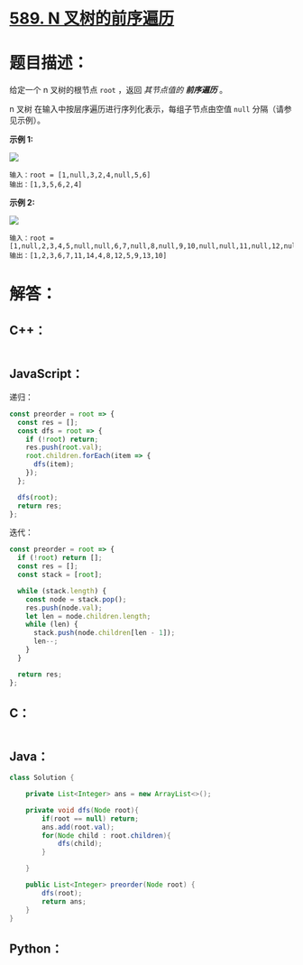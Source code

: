 # [589. N 叉树的前序遍历](https://leetcode-cn.com/problems/n-ary-tree-preorder-traversal/)

# 题目描述：

给定一个 n 叉树的根节点  `root` ，返回 *其节点值的 **前序遍历*** 。

n 叉树 在输入中按层序遍历进行序列化表示，每组子节点由空值 `null` 分隔（请参见示例）。



**示例 1:**

![](https://assets.leetcode.com/uploads/2018/10/12/narytreeexample.png)

```
输入：root = [1,null,3,2,4,null,5,6]
输出：[1,3,5,6,2,4]
```

**示例 2:**

![](https://assets.leetcode.com/uploads/2019/11/08/sample_4_964.png)

```
输入：root = [1,null,2,3,4,5,null,null,6,7,null,8,null,9,10,null,null,11,null,12,null,13,null,null,14]
输出：[1,2,3,6,7,11,14,4,8,12,5,9,13,10]
```




# 解答：

## C++：

```cpp

```

## JavaScript：

递归：

```JavaScript
const preorder = root => {
  const res = [];
  const dfs = root => {
    if (!root) return;
    res.push(root.val);
    root.children.forEach(item => {
      dfs(item);
    });
  };

  dfs(root);
  return res;
};
```

迭代：

```javascript
const preorder = root => {
  if (!root) return [];
  const res = [];
  const stack = [root];

  while (stack.length) {
    const node = stack.pop();
    res.push(node.val);
    let len = node.children.length;
    while (len) {
      stack.push(node.children[len - 1]);
      len--;
    }
  }

  return res;
};
```

## C：

```c

```

## Java：

```java
class Solution {

    private List<Integer> ans = new ArrayList<>();

    private void dfs(Node root){
        if(root == null) return;
        ans.add(root.val);
        for(Node child : root.children){
            dfs(child);
        }

    }

    public List<Integer> preorder(Node root) {
        dfs(root);
        return ans;
    }
}
```

## Python：

```python

```

